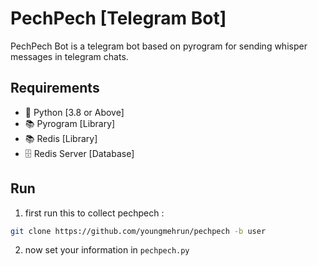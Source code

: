# PechPech [Telegram Bot]
PechPech Bot is a telegram bot based on pyrogram
for sending whisper messages in telegram chats.

## Requirements 
- 🐍 Python [3.8 or Above] 
- 📚 Pyrogram [Library]
- 📚 Redis [Library]
- 🗄 Redis Server [Database]

## Run
1. first run this to collect pechpech :
```bash
git clone https://github.com/youngmehrun/pechpech -b user
```
2. now set your information in `pechpech.py`

